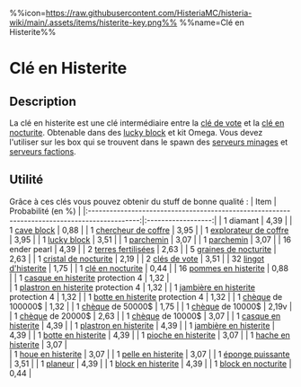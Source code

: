 %%icon=https://raw.githubusercontent.com/HisteriaMC/histeria-wiki/main/.assets/items/histerite-key.png%%
%%name=Clé en Histerite%%

# Clé en Histerite

## Description
La clé en histerite est une clé intermédiaire entre la [clé de vote](https://histeria.fr/wiki/items/vote-key) et la [clé en nocturite](https://histeria.fr/wiki/items/nocturite-key). Obtenable dans des [lucky block](https://histeria.fr/wiki/blocks/lucky-block) et kit Omega. Vous devez l'utiliser sur les box qui se trouvent dans le spawn des [serveurs minages](https://histeria.fr/wiki/worlds/monde-minage) et [serveurs factions](https://histeria.fr/wiki/worlds/serveurs-faction).

## Utilité
Grâce à ces clés vous pouvez obtenir du stuff de bonne qualité :
| Item                                                                                         | Probabilité (en %) |
|:--------------------------------------------------------------------------------------------:|:------------------:|
| 1 diamant                                                                                    | 4,39               |
| 1 [cave block](https://histeria.fr/wiki/)                                                    | 0,88               |
| 1 [chercheur de coffre](https://histeria.fr/wiki/items/unclaim-finder)                       | 3,95               |
| 1 [explorateur de coffre](https://histeria.fr/wiki/items/chest-exporer)                      | 3,95               |
| 1 [lucky block](https://histeria.fr/wiki/blocks/lucky-block)                                 | 3,51               |
| 1 [parchemin](https://histeria.fr/wiki/items/forge-note)                                     | 3,07               |
| 1 [parchemin](https://histeria.fr/wiki/items/forge-note)                                     | 3,07               |
| 16 ender pearl                                                                               | 4,39               |
| 2 [terres fertilisées](https://histeria.fr/wiki/blocks/fertilized-dirt)                      | 2,63               |
| 5 [graines de nocturite](https://histeria.fr/wiki/items/nocturite-seed)                      | 2,63               |
| 1 [cristal de nocturite](https://histeria.fr/wiki/items/nocturite-crystal)                   | 2,19               |
| 2 [clés de vote](https://histeria.fr/wiki/items/vote-key)                                    | 3,51               |
| 32 [lingot d'histerite](https://histeria.fr/wiki/items/histerite-ingot)                      | 1,75               |
| 1 [clé en nocturite](https://histeria.fr/wiki/items/nocturite-key)                           | 0,44               |
| 16 [pommes en histerite](https://histeria.fr/wiki/items/histerite-apple)                     | 0,88               |
| 1 [casque en histerite](https://histeria.fr/wiki/armors/histerite-helmet) protection 4       | 1,32               |                
| 1 [plastron en histerite](https://histeria.fr/wiki/armors/histerite-chestplate) protection 4 | 1,32               |
| 1 [jambière en histerite](https://histeria.fr/wiki/armors/histerite-leggings) protection 4   | 1,32               |
| 1 [botte en histerite](https://histeria.fr/wiki/armors/histerite-boots) protection 4         | 1,32               |
| 1 [chèque](https://histeria.fr/wiki/items/bank-note) de 100000$                              | 1,32               |
| 1 [chèque](https://histeria.fr/wiki/items/bank-note) de 50000$                               | 1,75               |
| 1 [chèque](https://histeria.fr/wiki/items/bank-note) de 10000$                               | 2,19v              |
| 1 [chèque](https://histeria.fr/wiki/items/bank-note) de 20000$                               | 2,63               |
| 1 [chèque](https://histeria.fr/wiki/items/bank-note) de 10000$                               | 3,07               |
| 1 [casque en histerite](https://histeria.fr/wiki/armors/histerite-helmet)                    | 4,39               |
| 1 [plastron en histerite](https://histeria.fr/wiki/armors/histerite-chestplate)              | 4,39               |
| 1 [jambière en histerite](https://histeria.fr/wiki/armors/histerite-leggings)                | 4,39               |
| 1 [botte en histerite](https://histeria.fr/wiki/armors/histerite-boots)                      | 4,39               |
| 1 [pioche en histerite](https://histeria.fr/wiki/tools/histerite-pickaxe)                    | 3,07               |
| 1 [hache en histerite](https://histeria.fr/wiki/tools/histerite-axe)                         | 3,07               |               
| 1 [houe en histerite](https://histeria.fr/wiki/tools/histerite-hoe)                          | 3,07               |
| 1 [pelle en histerite](https://histeria.fr/wiki/tools/histerite-shovel)                      | 3,07               |
| 1 [éponge puissante](https://histeria.fr/wiki/items/sponge)                                  | 3,51               |
| 1 [planeur](https://histeria.fr/wiki/items/glider)                                           | 4,39               |
| 1 [block en histerite](https://histeria.fr/wiki/blocks/histerite-block)                      | 4,39               |
| 1 [block en nocturite](https://histeria.fr/wiki/blocks/nocturite-block)                      | 0,44               |
